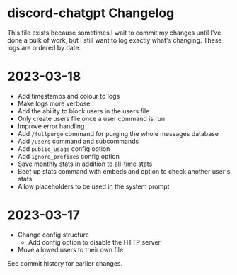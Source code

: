 # discord-chatgpt Changelog
This file exists because sometimes I wait to commit my changes until I've done a bulk of work, but I still want to log exactly what's changing. These logs are ordered by date.

# 2023-03-18
- Add timestamps and colour to logs
- Make logs more verbose
- Add the ability to block users in the users file
- Only create users file once a user command is run
- Improve error handling
- Add `/fullpurge` command for purging the whole messages database
- Add `/users` command and subcommands
- Add `public_usage` config option
- Add `ignore_prefixes` config option
- Save monthly stats in addition to all-time stats
- Beef up stats command with embeds and option to check another user's stats
- Allow placeholders to be used in the system prompt

# 2023-03-17
- Change config structure
    - Add config option to disable the HTTP server
- Move allowed users to their own file

See commit history for earlier changes.